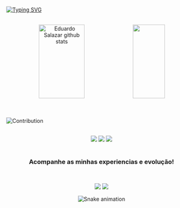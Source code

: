 
<br>

[![Typing SVG](https://readme-typing-svg.herokuapp.com/?color=3CB371&size=35&center=true&vCenter=true&width=1000&padding=50&lines=Olá,+meu+nome+é+Eduardo+Salazar;Tenho+19+anos+de+idade;Sou+apaixonado+por+programação;E+gosto+de+fazer+isso+com+MUITO+cafe+e+música;Seja+Bem-Vindo+:%29)](https://git.io/typing-svg)


<br>

<div align="center">  
  <img width="49%" height="195px" src="https://github-readme-stats.vercel.app/api?username=eu-salazar&show_icons=true&count_private=true&hide_border=true&title_color=2E8B57&icon_color=2E8B57&text_color=c9d1d9&bg_color=0d1117" alt="Eduardo Salazar github stats" /> 
  <img width="41%" height="195px" src="https://github-readme-stats.vercel.app/api/top-langs/?username=MthAlvarez&layout=compact&hide_border=true&title_color=2E8B57&text_color=2E8B57&bg_color=0d1117" />
</div>

<br>
<br>

![Contribution](https://activity-graph.herokuapp.com/graph?username=eu-salazar&theme=merko&hide_border=true&area=true)


</div>
<div align="center">
<div style="display: inline_block"><br>
  <img src="https://img.shields.io/badge/html5-%23E34F26.svg?style=for-the-badge&logo=html5&logoColor=white"/>
  <img src="https://img.shields.io/badge/css3-%231572B6.svg?style=for-the-badge&logo=css3&logoColor=white"/>
  <img src="https://img.shields.io/badge/javascript-%23323330.svg?style=for-the-badge&logo=javascript&logoColor=%23F7DF1E"/>
 
</div>
  
 <br>
 

  ### Acompanhe as minhas experiencias e evolução!
  
<br>

<div> 
 
  <a href = ""><img src="https://img.shields.io/badge/-Gmail-%23333?style=for-the-badge&logo=gmail&logoColor=white" target="_blank"></a>
  <a href="" target="_blank"><img src="https://img.shields.io/badge/-LinkedIn-%230077B5?style=for-the-badge&logo=linkedin&logoColor=white" target="_blank"></a> 
 
 
  ![Snake animation](https://github.com/eu-salazar/eu-salazar/blob/output/github-contribution-grid-snake.svg)

</div>
